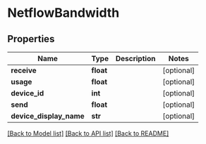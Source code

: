 # NetflowBandwidth

## Properties
Name | Type | Description | Notes
------------ | ------------- | ------------- | -------------
**receive** | **float** |  | [optional] 
**usage** | **float** |  | [optional] 
**device_id** | **int** |  | [optional] 
**send** | **float** |  | [optional] 
**device_display_name** | **str** |  | [optional] 

[[Back to Model list]](../README.md#documentation-for-models) [[Back to API list]](../README.md#documentation-for-api-endpoints) [[Back to README]](../README.md)


